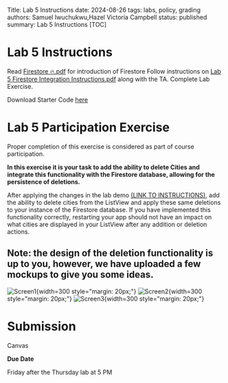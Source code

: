 Title: Lab 5 Instructions
date: 2024-08-26
tags: labs, policy, grading
authors: Samuel Iwuchukwu,Hazel Victoria Campbell
status: published
summary: Lab 5 Instructions
[TOC]

# Lab 5 Instructions

Read [Firestore 🔥.pdf]({attach}slides/Firestore.pdf) for introduction of Firestore
Follow instructions on [Lab 5 Firestore Integration Instructions.pdf]({attach}slides/Lab5FIntegNew.pdf) along with the TA.
Complete Lab Exercise.

Download Starter Code [here](https://github.com/cmput301-f25/Lab05)

# Lab 5 Participation Exercise

Proper completion of this exercise is considered as part of course participation.

**In this exercise it is your task to add the ability to delete Cities and integrate this functionality with the Firestore database, allowing for the persistence of deletions.**

After applying the changes in the lab demo [(LINK TO INSTRUCTIONS)]({attach}slides/Lab5FIntegNew.pdf), add the ability to delete cities from the ListView and apply these same deletions to your instance of the Firestore database. If you have implemented this functionality correctly, restarting your app should not have an impact on what cities are displayed in your ListView after any addition or deletion actions.

## **Note: the design of the deletion functionality is up to you, however, we have uploaded a few mockups to give you some ideas.**

![Screen1]({attach}../images/lab5/lab5_img1.png){width=300 style="margin: 20px;"}
![Screen2]({attach}../images/lab5/lab5_img2.png){width=300 style="margin: 20px;"}
![Screen3]({attach}../images/lab5/lab5_img3.png){width=300 style="margin: 20px;"}

# Submission

Canvas

**Due Date**

Friday after the Thursday lab at 5 PM